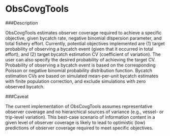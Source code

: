 ObsCovgTools
==================================


###Description

ObsCovgTools estimates observer coverage required to achieve a specific 
objective, given bycatch rate, negative binomial dispersion parameter, and 
total fishery effort. Currently, potential objectives implemented are 
(1) target probability of observing a bycatch event (given that it occurred in 
total effort), and (2) target bycatch estimation CV (coefficient of variation). 
The user can also specify the desired probability of achieving the target CV. 
Probability of observing a bycatch event is based on the corresponding Poisson 
or negative binomial probability distribution function. Bycatch estimation CVs 
are based on simulated mean-per-unit bycatch estimates with finite population 
correction, and exclude simulations with zero observed bycatch.


###Caveat

The current implementation of ObsCovgTools assumes representative observer 
coverage and no hierarchical sources of variance (e.g., vessel- or trip-level 
variation). This best-case scenario of information content in a given level of 
observer coverage is likely to lead to optimistic (low) predictions of observer 
coverage required to meet specific objectives.